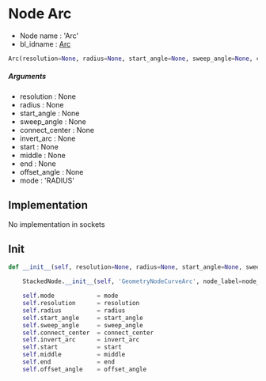 # Node Arc

- Node name : 'Arc'
- bl_idname : [Arc](https://docs.blender.org/api/current/bpy.types.Arc.html)


``` python
Arc(resolution=None, radius=None, start_angle=None, sweep_angle=None, connect_center=None, invert_arc=None, start=None, middle=None, end=None, offset_angle=None, mode='RADIUS', node_label=None, node_color=None)
```
##### Arguments

- resolution : None
- radius : None
- start_angle : None
- sweep_angle : None
- connect_center : None
- invert_arc : None
- start : None
- middle : None
- end : None
- offset_angle : None
- mode : 'RADIUS'

## Implementation

No implementation in sockets

## Init

``` python
def __init__(self, resolution=None, radius=None, start_angle=None, sweep_angle=None, connect_center=None, invert_arc=None, start=None, middle=None, end=None, offset_angle=None, mode='RADIUS', node_label=None, node_color=None):

    StackedNode.__init__(self, 'GeometryNodeCurveArc', node_label=node_label, node_color=node_color)

    self.mode            = mode
    self.resolution      = resolution
    self.radius          = radius
    self.start_angle     = start_angle
    self.sweep_angle     = sweep_angle
    self.connect_center  = connect_center
    self.invert_arc      = invert_arc
    self.start           = start
    self.middle          = middle
    self.end             = end
    self.offset_angle    = offset_angle
```
